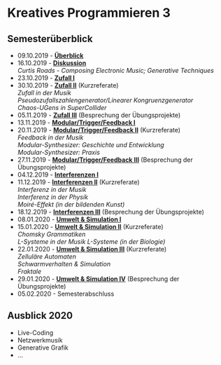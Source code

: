 # Kreatives Programmieren 3

## Semesterüberblick

* 09.10.2019 - **[Überblick](01)**
* 16.10.2019 - **[Diskussion](02)**<br/>*Curtis Roads - Composing Electronic Music; Generative Techniques*
* 23.10.2019 - **[Zufall I](03)**
* 30.10.2019 - [**Zufall II**](04) (Kurzreferate)<br />*Zufall in der Musik<br/>Pseudozufallszahlengenerator/Linearer Kongruenzgenerator*<br />*Chaos-UGens in SuperCollider*
* 05.11.2019 - [**Zufall III**](05) (Besprechung der Übungsprojekte)
* 13.11.2019 - [**Modular/Trigger/Feedback I**](06)
* 20.11.2019 - [**Modular/Trigger/Feedback II**](07) (Kurzreferate)<br />*Feedback in der Musik*<br />*Modular-Synthesizer: Geschichte und Entwicklung*<br />*Modular-Synthesizer: Praxis*
* 27.11.2019 - [**Modular/Trigger/Feedback III**](08) (Besprechung der Übungsprojekte)
* 04.12.2019 - [**Interferenzen I**](09)
* 11.12.2019 - [**Interferenzen II**](10) (Kurzreferate)<br />*Interferenz in der Musik*<br />*Interferenz in der Physik*<br />*Moiré-Effekt (in der bildenden Kunst)*
* 18.12.2019 - [**Interferenzen III**](11) (Besprechung der Übungsprojekte)
* 08.01.2020 - [**Umwelt &amp; Simulation I**](12)
* 15.01.2020 - [**Umwelt &amp; Simulation II**](13) (Kurzreferate)<br />
*Chomsky Grammatiken*<br />
*L-Systeme in der Musik*
*L-Systeme (in der Biologie)*
* 22.01.2020 - [**Umwelt &amp; Simulation III**](14) (Kurzreferate)<br />
*Zelluläre Automaten*<br />
*Schwarmverhalten &amp; Simulation*<br />
*Fraktale*<br />
* 29.01.2020 - [**Umwelt &amp; Simulation IV**](15) (Besprechung der Übungsprojekte)
* 05.02.2020 - Semesterabschluss

## Ausblick 2020
* Live-Coding
* Netzwerkmusik
* Generative Grafik
* ...